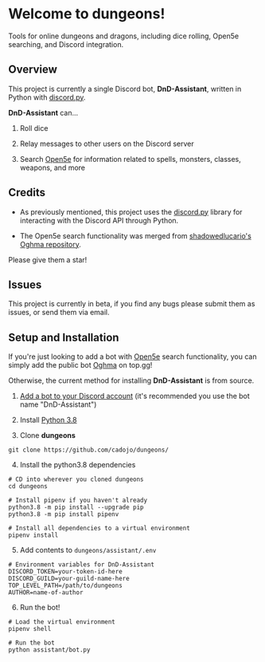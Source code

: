 # Welcome to dungeons!
Tools for online dungeons and dragons, including dice rolling, Open5e searching, and Discord integration.

## Overview
This project is currently a single Discord bot, __DnD-Assistant__, written in Python with [discord.py](https://github.com/Rapptz/discord.py). 

__DnD-Assistant__ can...

1. Roll dice

2. Relay messages to other users on the Discord server

3. Search [Open5e](https://open5e.com) for information related to spells, monsters, classes, weapons, and more

## Credits

* As previously mentioned, this project uses the [discord.py](https://github.com/Rapptz/discord.py) library for interacting with the Discord API through Python.

* The Open5e search functionality was merged from [shadowedlucario's Oghma repository](https://github.com/shadowedlucario/oghma).

Please give them a star!

## Issues
This project is currently in beta, if you find any bugs please submit them as issues, or send them via email.

## Setup and Installation

If you're just looking to add a bot with [Open5e](https://open5e.com) search functionality, you can simply add the public bot [Oghma](https://github.com/shadowedlucario/oghma/tree/master) on top.gg!

Otherwise, the current method for installing __DnD-Assistant__ is from source. 

1. [Add a bot to your Discord account](https://discordpy.readthedocs.io/en/latest/discord.html) (it's recommended you use the bot name "DnD-Assistant")

2. Install [Python 3.8](https://www.python.org/downloads/)

3. Clone __dungeons__
```
git clone https://github.com/cadojo/dungeons/
```

4. Install the python3.8 dependencies
```
# CD into wherever you cloned dungeons
cd dungeons

# Install pipenv if you haven't already
python3.8 -m pip install --upgrade pip
python3.8 -m pip install pipenv

# Install all dependencies to a virtual environment
pipenv install
```

5. Add contents to `dungeons/assistant/.env`
```
# Environment variables for DnD-Assistant
DISCORD_TOKEN=your-token-id-here
DISCORD_GUILD=your-guild-name-here
TOP_LEVEL_PATH=/path/to/dungeons
AUTHOR=name-of-author
```

6. Run the bot!
```
# Load the virtual environment
pipenv shell

# Run the bot
python assistant/bot.py
```
```
